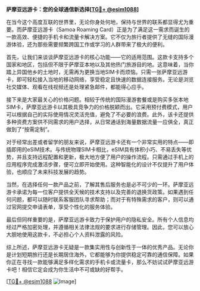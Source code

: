 **萨摩亚远游卡：您的全球通信新选择[[TG💪+ @esim1088](https://t.me/s/esim1088)]**

在当今这个高度互联的世界里，无论你身处何地，保持与世界的联系都显得尤为重要。而萨摩亚远游卡（Samoa Roaming Card）正是为了满足这一需求而诞生的一款高效、便捷的手机卡和流量卡解决方案。它不仅为旅行者提供了无缝的国际漫游体验，还为那些需要频繁跨国工作或学习的人群带来了极大的便利。

首先，让我们来谈谈萨摩亚远游卡的核心功能——它的适用范围。这款卡支持多个国家和地区，包括但不限于萨摩亚本地以及其他热门旅游目的地。这意味着，当你踏上异国他乡的土地时，无需再为更换当地SIM卡而烦恼。只需一张萨摩亚远游卡，即可轻松接入当地的移动网络，享受稳定且快速的数据连接服务。无论是浏览社交媒体、观看在线视频还是处理紧急邮件，都能得心应手。

接下来是大家最关心的价格问题。相较于传统的国际漫游套餐或是购买多张本地SIM卡，萨摩亚远游卡以其极具竞争力的价格脱颖而出。它采用预付费模式，用户可以根据自己的实际使用情况灵活充值，避免了不必要的浪费。此外，该卡还提供多种资费方案供不同需求的用户选择，从日常通话到海量数据流量一应俱全，真正做到了“按需定制”。

对于经常出差或者留学的朋友来说，萨摩亚远游卡还有一个非常实用的特点——即插即用的eSIM技术。与传统物理SIM卡相比，eSIM具有体积小巧、不易丢失等优势，并且支持远程配置和更新，极大地方便了用户的操作流程。只需通过手机上的应用程序完成激活步骤，便可立即开始使用。这种智能化的设计不仅提升了用户体验，也顺应了未来科技发展的趋势。

当然，在选择任何一款产品之前，了解其售后服务也是必不可少的一环。萨摩亚远游卡承诺为每一位客户提供全天候的技术支持以及完善的退换货政策。如果遇到任何问题，都可以随时联系客服团队寻求帮助；而对于有特殊需求的客户，则可以通过官网提交申请表单，享受个性化的服务体验。

最后但同样重要的是，萨摩亚远游卡致力于保护用户的隐私安全。所有个人信息均经过严格加密处理，并遵循相关法律法规的要求进行存储管理。因此，您可以放心大胆地使用这款卡，不必担心个人资料泄露的风险。

综上所述，萨摩亚远游卡无疑是一款集实用性与创新性于一体的优秀产品。无论你是计划短期旅行还是长期居住海外，它都能够为你提供稳定可靠的通信保障。如果你正在寻找一款能够满足多样化需求的手机卡或流量卡，那么不妨试试萨摩亚远游卡吧！相信它定会成为你生活中不可或缺的好帮手。

[[TG💪+ @esim1088](https://t.me/s/esim1088) ![Image](https://i.postimg.cc/4NQfJmqS/Snipaste-2025-05-13-00-14-12.png)]